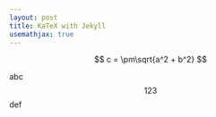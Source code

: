 ```yaml
---
layout: post
title: KaTeX with Jekyll
usemathjax: true
---
```



$$
c = \pm\sqrt{a^2 + b^2}
$$


abc
$$
123
$$
def